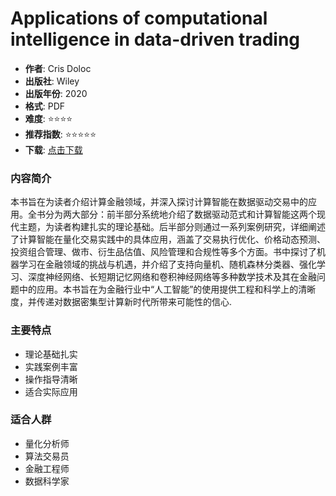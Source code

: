 # Applications of computational intelligence in data-driven trading

- **作者**: Cris Doloc
- **出版社**: Wiley
- **出版年份**: 2020
- **格式**: PDF
- **难度**: ⭐⭐⭐⭐
- **推荐指数**: ⭐⭐⭐⭐⭐
- **下载**: [点击下载](https://asset.quant-wiki.com/pdf/Applications%20of%20computational%20intelligence%20in%20data-driven%20trading-Wiley%20%282020%29.pdf)

### 内容简介

本书旨在为读者介绍计算金融领域，并深入探讨计算智能在数据驱动交易中的应用。全书分为两大部分：前半部分系统地介绍了数据驱动范式和计算智能这两个现代主题，为读者构建扎实的理论基础。后半部分则通过一系列案例研究，详细阐述了计算智能在量化交易实践中的具体应用，涵盖了交易执行优化、价格动态预测、投资组合管理、做市、衍生品估值、风险管理和合规性等多个方面。书中探讨了机器学习在金融领域的挑战与机遇，并介绍了支持向量机、随机森林分类器、强化学习、深度神经网络、长短期记忆网络和卷积神经网络等多种数学技术及其在金融问题中的应用。本书旨在为金融行业中“人工智能”的使用提供工程和科学上的清晰度，并传递对数据密集型计算新时代所带来可能性的信心.

### 主要特点

- 理论基础扎实
- 实践案例丰富
- 操作指导清晰
- 适合实际应用

### 适合人群

- 量化分析师
- 算法交易员
- 金融工程师
- 数据科学家